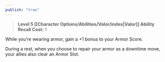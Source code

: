 ```yaml
---
publish: "true"
---
```

> **Level 5 [[Character Options/Abilities/Valor/index|Valor]] Ability**
> **Recall Cost:** 1

While you’re wearing armor, gain a +1 bonus to your Armor Score.

During a rest, when you choose to repair your armor as a downtime move, your allies also clear an Armor Slot.
